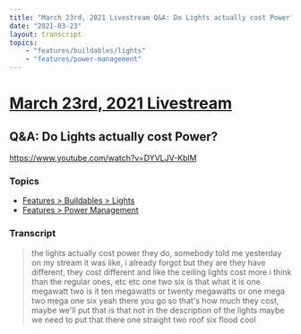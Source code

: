 ```yaml
---
title: "March 23rd, 2021 Livestream Q&A: Do Lights actually cost Power?"
date: "2021-03-23"
layout: transcript
topics:
    - "features/buildables/lights"
    - "features/power-management"
---
```

# [March 23rd, 2021 Livestream](../2021-03-23.md)
## Q&A: Do Lights actually cost Power?
https://www.youtube.com/watch?v=DYVLJV-KblM

### Topics
* [Features > Buildables > Lights](../topics/features/buildables/lights.md)
* [Features > Power Management](../topics/features/power-management.md)

### Transcript

> the lights actually cost power they do, somebody told me yesterday on my stream it was like, i already forgot but they are they have different, they cost different and like the ceiling lights cost more i think than the regular ones, etc etc one two six is that what it is one megawatt two is it ten megawatts or twenty megawatts or one mega two mega one six yeah there you go so that's how much they cost, maybe we'll put that is that not in the description of the lights maybe we need to put that there one straight two roof six flood cool

